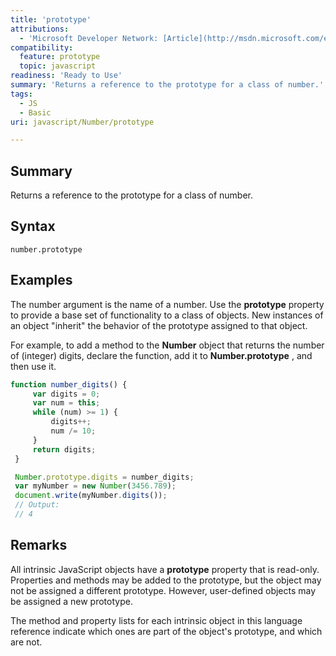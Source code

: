 ```yaml
---
title: 'prototype'
attributions:
  - 'Microsoft Developer Network: [Article](http://msdn.microsoft.com/en-us/library/ie/jj159612(v=vs.94).aspx)'
compatibility:
  feature: prototype
  topic: javascript
readiness: 'Ready to Use'
summary: 'Returns a reference to the prototype for a class of number.'
tags:
  - JS
  - Basic
uri: javascript/Number/prototype

---
```

## Summary

Returns a reference to the prototype for a class of number.

## Syntax

    number.prototype

## Examples

The number argument is the name of a number. Use the **prototype** property to provide a base set of functionality to a class of objects. New instances of an object "inherit" the behavior of the prototype assigned to that object.

For example, to add a method to the **Number** object that returns the number of (integer) digits, declare the function, add it to **Number.prototype** , and then use it.

``` js
function number_digits() {
     var digits = 0;
     var num = this;
     while (num) >= 1) {
         digits++;
         num /= 10;
     }
     return digits;
 }

 Number.prototype.digits = number_digits;
 var myNumber = new Number(3456.789);
 document.write(myNumber.digits());
 // Output:
 // 4
```

## Remarks

All intrinsic JavaScript objects have a **prototype** property that is read-only. Properties and methods may be added to the prototype, but the object may not be assigned a different prototype. However, user-defined objects may be assigned a new prototype.

The method and property lists for each intrinsic object in this language reference indicate which ones are part of the object's prototype, and which are not.

